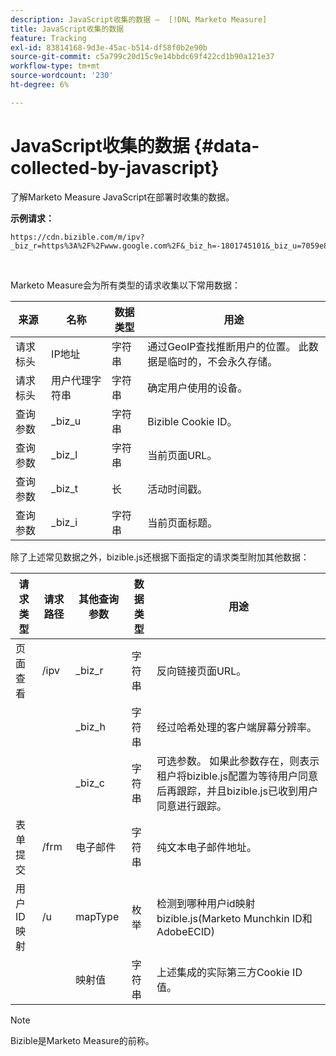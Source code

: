 ```yaml
---
description: JavaScript收集的数据 —  [!DNL Marketo Measure]
title: JavaScript收集的数据
feature: Tracking
exl-id: 83814168-9d3e-45ac-b514-df58f0b2e90b
source-git-commit: c5a799c20d15c9e14bbdc69f422cd1b90a121e37
workflow-type: tm+mt
source-wordcount: '230'
ht-degree: 6%

---
```


# JavaScript收集的数据 {#data-collected-by-javascript}

了解Marketo Measure JavaScript在部署时收集的数据。

**示例请求：**

```
https://cdn.bizible.com/m/ipv?_biz_r=https%3A%2F%2Fwww.google.com%2F&_biz_h=-1801745101&_biz_u=7059e81415f34f7bbaf40fe32fdcba21&_biz_s=8cbeed&_biz_l=https%3A%2F%2Fwww.zendesk.com%2Fservice%2F&_biz_t=1676483822155&_biz_i=Customer%20service%20software%20for%20the%20best%20customer%20experiences%20%7C%20Zendesk&_biz_n=0&rnd=235938&cdn_o=a&_biz_z=1676483822155
```

<br>

Marketo Measure会为所有类型的请求收集以下常用数据：

<table>
<thead>
  <tr>
    <th>来源</th>
    <th>名称</th>
    <th>数据类型</th>
    <th>用途</th>
  </tr>
</thead>
<tbody>
  <tr>
    <td>请求标头</td>
    <td>IP地址</td>
    <td>字符串</td>
    <td>通过GeoIP查找推断用户的位置。 此数据是临时的，不会永久存储。</td>
  </tr>
  <tr>
    <td>请求标头</td>
    <td>用户代理字符串</td>
    <td>字符串</td>
    <td>确定用户使用的设备。</td>
  </tr>
  <tr>
    <td>查询参数</td>
    <td>_biz_u</td>
    <td>字符串</td>
    <td>Bizible Cookie ID。</td>
  </tr>
  <tr>
    <td>查询参数</td>
    <td>_biz_l</td>
    <td>字符串</td>
    <td>当前页面URL。</td>
  </tr>
  <tr>
    <td>查询参数</td>
    <td>_biz_t</td>
    <td>长</td>
    <td>活动时间戳。</td>
  </tr>
  <tr>
    <td>查询参数</td>
    <td>_biz_i</td>
    <td>字符串</td>
    <td>当前页面标题。</td>
  </tr>
</tbody>
</table>

除了上述常见数据之外，bizible.js还根据下面指定的请求类型附加其他数据：

<table>
<thead>
  <tr>
    <th>请求类型</th>
    <th>请求路径</th>
    <th>其他查询参数</th>
    <th>数据类型</th>
    <th>用途</th>
  </tr>
</thead>
<tbody>
  <tr>
    <td>页面查看</td>
    <td>/ipv</td>
    <td>_biz_r</td>
    <td>字符串</td>
    <td>反向链接页面URL。</td>
  </tr>
  <tr>
    <td></td>
    <td></td>
    <td>_biz_h</td>
    <td>字符串</td>
    <td>经过哈希处理的客户端屏幕分辨率。</td>
  </tr>
  <tr>
    <td></td>
    <td></td>
    <td>_biz_c</td>
    <td>字符串</td>
    <td>可选参数。 如果此参数存在，则表示租户将bizible.js配置为等待用户同意后再跟踪，并且bizible.js已收到用户同意进行跟踪。</td>
  </tr>
  <tr>
    <td>表单提交</td>
    <td>/frm</td>
    <td>电子邮件</td>
    <td>字符串</td>
    <td>纯文本电子邮件地址。</td>
  </tr>
  <tr>
    <td>用户ID映射</td>
    <td>/u</td>
    <td>mapType</td>
    <td>枚举</td>
    <td>检测到哪种用户id映射bizible.js(Marketo Munchkin ID和AdobeECID)</td>
  </tr>
  <tr>
    <td></td>
    <td></td>
    <td>映射值</td>
    <td>字符串</td>
    <td>上述集成的实际第三方Cookie ID值。</td>
  </tr>
</tbody>
</table>

>[!NOTE]
>
>Bizible是Marketo Measure的前称。
